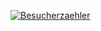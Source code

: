 <a href="http://www.andyhoppe.com/" title="Besucherzaehler"><img src="//c.andyhoppe.com/1485103563?output=static" style="border:none" alt="Besucherzaehler"></a>
